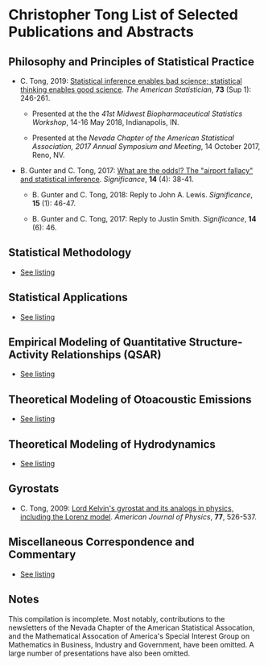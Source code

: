 # Christopher Tong List of Selected Publications and Abstracts




## Philosophy and Principles of Statistical Practice

- C. Tong, 2019:  [Statistical inference enables bad science; statistical thinking enables good science](https://doi.org/10.1080/00031305.2018.1518264).  *The American Statistician*, **73** (Sup 1): 246-261.  

  - Presented at the the *41st Midwest Biopharmaceutical Statistics Workshop*, 14-16 May 2018, Indianapolis, IN.
  
  - Presented at the *Nevada Chapter of the American Statistical Association, 2017 Annual Symposium and Meeting*, 14 October 2017, Reno, NV.


- B. Gunter and C. Tong, 2017:  [What are the odds!?  The "airport fallacy" and statistical inference](https://doi.org/10.1111/j.1740-9713.2017.01057.x).  *Significance*, **14** (4): 38-41.

  - B. Gunter and C. Tong, 2018:  Reply to John A. Lewis.  *Significance*, **15** (1): 46-47.

  - B. Gunter and C. Tong, 2017:  Reply to Justin Smith. *Significance*, **14** (6): 46.
  

## Statistical Methodology

- [See listing](statmethods.md)

## Statistical Applications

- [See listing](appliedstat.md)

## Empirical Modeling of Quantitative Structure-Activity Relationships (QSAR)

- [See listing](qsar.md)

## Theoretical Modeling of Otoacoustic Emissions

- [See listing](oae.md)

## Theoretical Modeling of Hydrodynamics

- [See listing](lom.md)

## Gyrostats

- C. Tong, 2009:  [Lord Kelvin's gyrostat and its analogs in physics, including the Lorenz model](https://doi.org/10.1119/1.3095813).  *American Journal of Physics*, **77**, 526-537.

## Miscellaneous Correspondence and Commentary

- [See listing](misc.md)


## Notes

This compilation is incomplete.  Most notably, contributions to the newsletters of the Nevada Chapter of the American Statistical Assocation, and the Mathematical Assocation of America's Special Interest Group on Mathematics in Business, Industry and Government, have been omitted.  A large number of presentations have also been omitted.
